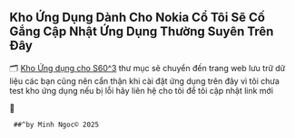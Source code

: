 ## Kho Ứng Dụng Dành Cho Nokia Cổ Tôi Sẽ Cố Gắng Cập Nhật Ứng Dụng Thường Suyên Trên Đây

🗂️ [Kho Ứng dụng cho S60^3](https://mega.nz/folder/wnQkiSKD#vnJZyBYYbpJtfLMr2U69KQ/folder/gv4SFSxR) thư mục sẽ chuyển đến trang web lưu trữ dữ liệu các bạn cũng nên cẩn thận khi cài đặt ứng dụng trên đây vì tôi chưa test kho ứng dụng nếu bị lỗi hãy liên hệ cho tôi để tôi cập nhật link mới

📁 

     ##^by Minh Ngoc©️ 2025
